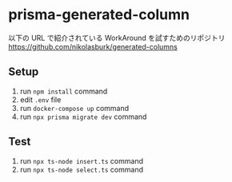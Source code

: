 # prisma-generated-column

以下の URL で紹介されている WorkAround を試すためのリポジトリ
https://github.com/nikolasburk/generated-columns

## Setup

1. run `npm install` command
2. edit `.env` file
3. run `docker-compose up` command
4. run `npx prisma migrate dev` command

## Test

1. run `npx ts-node insert.ts` command
2. run `npx ts-node select.ts` command

